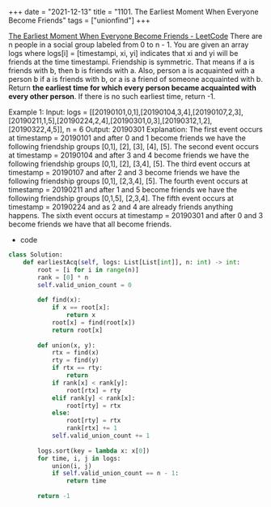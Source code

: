 +++ 
date = "2021-12-13"
title = "1101. The Earliest Moment When Everyone Become Friends"
tags = ["unionfind"]
+++

[The Earliest Moment When Everyone Become Friends - LeetCode](https://leetcode.com/problems/the-earliest-moment-when-everyone-become-friends/)
There are n people in a social group labeled from 0 to n - 1. You are given an array logs where logs[i] = [timestampi, xi, yi] indicates that xi and yi will be friends at the time timestampi.
Friendship is symmetric. That means if a is friends with b, then b is friends with a. Also, person a is acquainted with a person b if a is friends with b, or a is a friend of someone acquainted with b.
Return __the earliest time for which every person became acquainted with every other person__. If there is no such earliest time, return -1.
 
Example 1:
Input: logs = [[20190101,0,1],[20190104,3,4],[20190107,2,3],[20190211,1,5],[20190224,2,4],[20190301,0,3],[20190312,1,2],[20190322,4,5]], n = 6 Output: 20190301 Explanation: The first event occurs at timestamp = 20190101 and after 0 and 1 become friends we have the following friendship groups [0,1], [2], [3], [4], [5]. The second event occurs at timestamp = 20190104 and after 3 and 4 become friends we have the following friendship groups [0,1], [2], [3,4], [5]. The third event occurs at timestamp = 20190107 and after 2 and 3 become friends we have the following friendship groups [0,1], [2,3,4], [5]. The fourth event occurs at timestamp = 20190211 and after 1 and 5 become friends we have the following friendship groups [0,1,5], [2,3,4]. The fifth event occurs at timestamp = 20190224 and as 2 and 4 are already friends anything happens. The sixth event occurs at timestamp = 20190301 and after 0 and 3 become friends we have that all become friends.

- code
```py
class Solution:
    def earliestAcq(self, logs: List[List[int]], n: int) -> int:
        root = [i for i in range(n)]
        rank = [0] * n
        self.valid_union_count = 0
        
        def find(x):
            if x == root[x]:
                return x
            root[x] = find(root[x])
            return root[x]
        
        def union(x, y):
            rtx = find(x)
            rty = find(y)
            if rtx == rty:
                return
            if rank[x] < rank[y]:
                root[rtx] = rty
            elif rank[y] < rank[x]:
                root[rty] = rtx
            else:
                root[rty] = rtx
                rank[rtx] += 1
            self.valid_union_count += 1
        
        logs.sort(key = lambda x: x[0])
        for time, i, j in logs:
            union(i, j)
            if self.valid_union_count == n - 1:
                return time
        
        return -1
```

